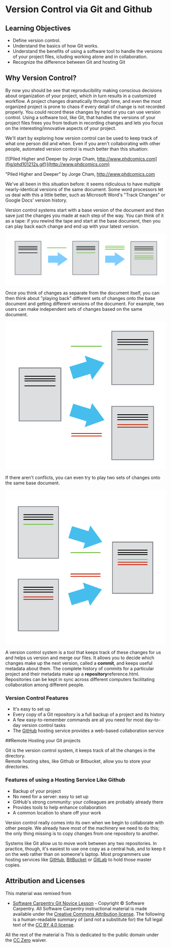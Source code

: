 # Version Control via Git and Github

## Learning Objectives

* Define version control. 
* Understand the basics of how Git works.
* Understand the benefits of using a software tool to handle the versions of your project files, icluding working alone and in collaboration.
* Recognize the difference between Git and hosting Git 

## Why Version Control?

By now you should be see that reproducibility making conscious decisions 
about organization of your project, which in turn results in a customized 
workflow.  A project changes dramatically through time, and even the 
most organized project 
is prone to chaos if every detail of change is not recorded properly. You 
could record these changes by hand or you can use version control. Using a 
software tool, like Git, that handles the versions of 
your project files frees you from tedium in recording changes and lets you 
focus on the interesting/innovative aspects of your project.

We'll start by exploring how version control can be used
to keep track of what one person did and when.
Even if you aren't collaborating with other people,
automated version control is much better than this situation:

[![Piled Higher and Deeper by Jorge Cham, http://www.phdcomics.com](fig/phd101212s.gif)](http://www.phdcomics.com)

"Piled Higher and Deeper" by Jorge Cham, http://www.phdcomics.com

We've all been in this situation before: it seems ridiculous to have multiple 
nearly-identical versions of the same document. Some word processors let us deal 
with this a little better, such as Microsoft Word's "Track Changes" or Google Docs' 
version history.

Version control systems start with a base version of the document and then save just 
the changes you made at each step of the way. You can think of it as a tape: if you 
rewind the tape and start at the base document, then you can play back each change 
and end up with your latest version.

![Changes are saved sequentially](fig/play-changes.svg)

Once you think of changes as separate from the document itself, you can then think 
about "playing back" different sets of changes onto the base document and getting 
different versions of the document. For example, two users can 
make independent sets of changes based on the same document.

![Different versions can be saved](fig/versions.svg)

If there aren't conflicts, you can even try to play two sets of changes onto 
the same base document.

![Multiple versions can be merged](fig/merge.svg)

A version control system is a tool that keeps track of these changes for us and
helps us version and merge our files. It allows you to
decide which changes make up the next version, called a
**commit**, and keeps useful metadata about them. The
complete history of commits for a particular project and their metadata make up
a **repository**reference.html. Repositories can be kept in sync
across different computers facilitating collaboration among different people.

### Version Control Features

*   It's easy to set up
*   Every copy of a Git repository is a full backup of a project and its history
*   A few easy-to-remember commands are all you need for most day-to-day version control tasks
*   The [GitHub](https://github.com/) hosting service provides a web-based collaboration service

##Remote Hosting your Git projects

Git is the version control system, it keeps track of all the changes in the directory.  
Remote hosting sites, like Github or Bitbucket, allow you to store your directories.

### Features of using a Hosting Service Like Github

*   Backup of your project
*   No need for a server: easy to set up
*   GitHub's strong community: your colleagues are probably already there
*   Provides tools to help enhance collaboration
*   A common location to share off your work

Version control really comes into its own
when we begin to collaborate with other people.
We already have most of the machinery we need to do this;
the only thing missing is to copy changes from one repository to another.

Systems like Git allow us to move work between any two repositories.
In practice,
though,
it's easiest to use one copy as a central hub,
and to keep it on the web rather than on someone's laptop.
Most programmers use hosting services like
[GitHub](http://github.com),
[BitBucket](http://bitbucket.org) or
[GitLab](http://gitlab.com/)
to hold those master copies.

## Attribution and Licenses

This material was remixed from 

*   [Software Carpentry Git Novice Lesson](http://swcarpentry.github.io/git-novice/) - Copyright © Software Carpentry. All Software Carpentry instructional material is made available under the [Creative Commons Attribution license](https://creativecommons.org/licenses/by/4.0/). The following is a human-readable summary of (and not a substitute for) the full legal text of the [CC BY 4.0 license](https://creativecommons.org/licenses/by/4.0/legalcode).

All the rest of the material is This is dedicated to the public domain under the 
[CC Zero](https://creativecommons.org/publicdomain/zero/1.0/) waiver.

